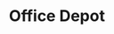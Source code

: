 ---
title: "Office Depot"
url: /orlando/office-depot-town-center-boulevard/
shop: office supplies
---